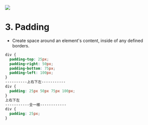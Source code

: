 <img src = 'https://www.w3schools.com/css/box-model.gif'>


# 3. Padding 
- Create space around an element's content, inside of any defined borders.

```css
div {
  padding-top: 25px;
  padding-right: 50px;
  padding-bottom: 75px;
  padding-left: 100px;
}
----------上右下左-----------
div {
  padding: 25px 50px 75px 100px;
}
上右下左
-----------全一樣------------
div {
  padding: 25px;
}
```
